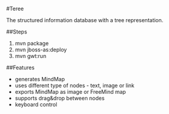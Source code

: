 #Teree

The structured information database with a tree representation.

##Steps

  1. mvn package
  2. mvn jboss-as:deploy
  3. mvn gwt:run

##Features

 - generates MindMap
 - uses different type of nodes - text, image or link
 - exports MindMap as image or FreeMind map
 - supports drag&drop between nodes
 - keyboard control
